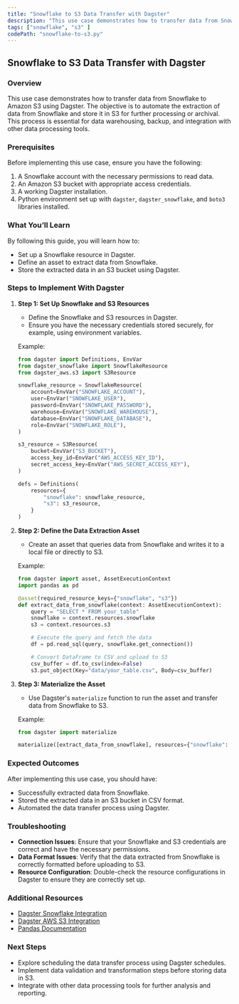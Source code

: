 ```yaml
---
title: "Snowflake to S3 Data Transfer with Dagster"
description: "This use case demonstrates how to transfer data from Snowflake to Amazon S3 using Dagster. The objective is to automate the extraction of data from Snowflake and store it in S3 for further processing or archival."
tags: ["snowflake", "s3" ]
codePath: "snowflake-to-s3.py"
---
```


## Snowflake to S3 Data Transfer with Dagster

### Overview

This use case demonstrates how to transfer data from Snowflake to Amazon S3 using Dagster. The objective is to automate the extraction of data from Snowflake and store it in S3 for further processing or archival. This process is essential for data warehousing, backup, and integration with other data processing tools.

### Prerequisites

Before implementing this use case, ensure you have the following:

1. A Snowflake account with the necessary permissions to read data.
2. An Amazon S3 bucket with appropriate access credentials.
3. A working Dagster installation.
4. Python environment set up with `dagster`, `dagster_snowflake`, and `boto3` libraries installed.

### What You’ll Learn

By following this guide, you will learn how to:

- Set up a Snowflake resource in Dagster.
- Define an asset to extract data from Snowflake.
- Store the extracted data in an S3 bucket using Dagster.

### Steps to Implement With Dagster

1. **Step 1: Set Up Snowflake and S3 Resources**
    - Define the Snowflake and S3 resources in Dagster.
    - Ensure you have the necessary credentials stored securely, for example, using environment variables.

    Example:
    ```python
    from dagster import Definitions, EnvVar
    from dagster_snowflake import SnowflakeResource
    from dagster_aws.s3 import S3Resource

    snowflake_resource = SnowflakeResource(
        account=EnvVar("SNOWFLAKE_ACCOUNT"),
        user=EnvVar("SNOWFLAKE_USER"),
        password=EnvVar("SNOWFLAKE_PASSWORD"),
        warehouse=EnvVar("SNOWFLAKE_WAREHOUSE"),
        database=EnvVar("SNOWFLAKE_DATABASE"),
        role=EnvVar("SNOWFLAKE_ROLE"),
    )

    s3_resource = S3Resource(
        bucket=EnvVar("S3_BUCKET"),
        access_key_id=EnvVar("AWS_ACCESS_KEY_ID"),
        secret_access_key=EnvVar("AWS_SECRET_ACCESS_KEY"),
    )

    defs = Definitions(
        resources={
            "snowflake": snowflake_resource,
            "s3": s3_resource,
        }
    )
    ```

2. **Step 2: Define the Data Extraction Asset**
    - Create an asset that queries data from Snowflake and writes it to a local file or directly to S3.

    Example:
    ```python
    from dagster import asset, AssetExecutionContext
    import pandas as pd

    @asset(required_resource_keys={"snowflake", "s3"})
    def extract_data_from_snowflake(context: AssetExecutionContext):
        query = "SELECT * FROM your_table"
        snowflake = context.resources.snowflake
        s3 = context.resources.s3

        # Execute the query and fetch the data
        df = pd.read_sql(query, snowflake.get_connection())

        # Convert DataFrame to CSV and upload to S3
        csv_buffer = df.to_csv(index=False)
        s3.put_object(Key="data/your_table.csv", Body=csv_buffer)
    ```

3. **Step 3: Materialize the Asset**
    - Use Dagster's `materialize` function to run the asset and transfer data from Snowflake to S3.

    Example:
    ```python
    from dagster import materialize

    materialize([extract_data_from_snowflake], resources={"snowflake": snowflake_resource, "s3": s3_resource})
    ```

### Expected Outcomes

After implementing this use case, you should have:

- Successfully extracted data from Snowflake.
- Stored the extracted data in an S3 bucket in CSV format.
- Automated the data transfer process using Dagster.

### Troubleshooting

- **Connection Issues**: Ensure that your Snowflake and S3 credentials are correct and have the necessary permissions.
- **Data Format Issues**: Verify that the data extracted from Snowflake is correctly formatted before uploading to S3.
- **Resource Configuration**: Double-check the resource configurations in Dagster to ensure they are correctly set up.

### Additional Resources

- [Dagster Snowflake Integration](https://docs.dagster.io/integrations/snowflake)
- [Dagster AWS S3 Integration](https://docs.dagster.io/integrations/aws)
- [Pandas Documentation](https://pandas.pydata.org/pandas-docs/stable/)

### Next Steps

- Explore scheduling the data transfer process using Dagster schedules.
- Implement data validation and transformation steps before storing data in S3.
- Integrate with other data processing tools for further analysis and reporting.